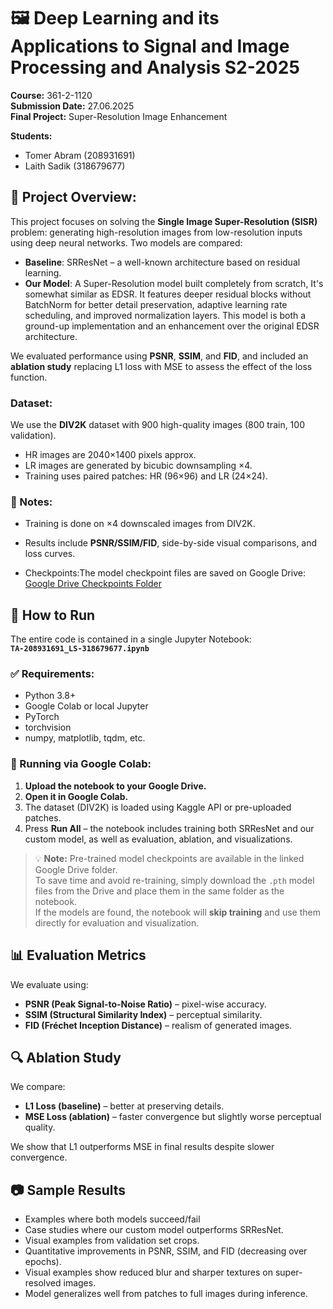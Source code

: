 # 🖼️ Deep Learning and its Applications to Signal and Image Processing and Analysis S2-2025  
**Course:** 361-2-1120  
**Submission Date:** 27.06.2025  
**Final Project:** Super-Resolution Image Enhancement  

**Students:**  
- Tomer Abram (208931691)  
- Laith Sadik (318679677)  


## 📌 Project Overview:
This project focuses on solving the **Single Image Super-Resolution (SISR)** problem: generating high-resolution images from low-resolution inputs using deep neural networks. Two models are compared:
- **Baseline**: SRResNet – a well-known architecture based on residual learning.
- **Our Model**: A Super-Resolution model built completely from scratch, It's somewhat similar as EDSR. It features deeper residual blocks without BatchNorm for better detail preservation, adaptive learning rate scheduling, and improved normalization layers. This model is both a ground-up implementation and an enhancement over the original EDSR architecture.

We evaluated performance using **PSNR**, **SSIM**, and **FID**, and included an **ablation study** replacing L1 loss with MSE to assess the effect of the loss function.


### Dataset:
We use the **DIV2K** dataset with 900 high-quality images (800 train, 100 validation).  
- HR images are 2040×1400 pixels approx.  
- LR images are generated by bicubic downsampling ×4.  
- Training uses paired patches: HR (96×96) and LR (24×24).
  
### 📌 Notes:
- Training is done on ×4 downscaled images from DIV2K.
- Results include **PSNR/SSIM/FID**, side-by-side visual comparisons, and loss curves.
  
- Checkpoints:The model checkpoint files are saved on Google Drive:  
[Google Drive Checkpoints Folder](https://drive.google.com/drive/folders/1qV4DR6QplNjXVDiWd5TEd2OnCCW9H9gG?usp=sharing)


## 🚀 How to Run
The entire code is contained in a single Jupyter Notebook:  
**`TA-208931691_LS-318679677.ipynb`**

### ✅ Requirements:
- Python 3.8+
- Google Colab or local Jupyter
- PyTorch
- torchvision
- numpy, matplotlib, tqdm, etc.

### 📂 Running via Google Colab:
1. **Upload the notebook to your Google Drive.**
2. **Open it in Google Colab.**
3. The dataset (DIV2K) is loaded using Kaggle API or pre-uploaded patches.
4. Press **Run All** – the notebook includes training both SRResNet and our custom model, as well as evaluation, ablation, and visualizations.
> 💡 **Note:** Pre-trained model checkpoints are available in the linked Google Drive folder.  
> To save time and avoid re-training, simply download the `.pth` model files from the Drive and place them in the same folder as the notebook.  
> If the models are found, the notebook will **skip training** and use them directly for evaluation and visualization.



## 📊 Evaluation Metrics
We evaluate using:
- **PSNR (Peak Signal-to-Noise Ratio)** – pixel-wise accuracy.
- **SSIM (Structural Similarity Index)** – perceptual similarity.
- **FID (Fréchet Inception Distance)** – realism of generated images.

## 🔍 Ablation Study
We compare:
- **L1 Loss (baseline)** – better at preserving details.  
- **MSE Loss (ablation)** – faster convergence but slightly worse perceptual quality.  

We show that L1 outperforms MSE in final results despite slower convergence.

## 📷 Sample Results
- Examples where both models succeed/fail
- Case studies where our custom model outperforms SRResNet.
- Visual examples from validation set crops.
- Quantitative improvements in PSNR, SSIM, and FID (decreasing over epochs).
- Visual examples show reduced blur and sharper textures on super-resolved images.
- Model generalizes well from patches to full images during inference.
